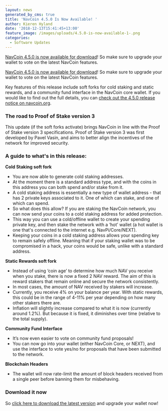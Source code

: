 ```yaml
---
layout: news
generated_by_cms: true
title: 'NavCoin 4.5.0 Is Now Available! '
author: Kieren Hyland
date: '2018-12-13T15:41:45+13:00'
feature_image: /images/uploads/4.5.0-is-now-available-1-.png
categories:
  - Software Updates
---
```

[NavCoin 4.5.0 is now available for download](https://navcoin.org/en/wallets#download-core)! So make sure to upgrade your wallet to vote on the latest NavCoin features.

[NavCoin 4.5.0 is now available for download](https://navcoin.org/en/wallets#download-core)! So make sure to upgrade your wallet to vote on the latest NavCoin features.

Key features of this release include soft forks for cold staking and static rewards, and a community fund interface in the NavCoin core wallet. If you would like to find out the full details, you can [check out the 4.5.0 release notice on navcoin.org](https://navcoin.org/en/notices/2018-12-13-navcoin-core-4-5-0/).

### The road to Proof of Stake version 3

This update (if the soft forks activate) brings NavCoin in line with the Proof of Stake version 3 specifications. Proof of Stake version 3 was first developed by Pavel Vasin, and aims to better align the incentives of the network for improved security.

### A guide to what's in this release:

**Cold Staking soft fork**

* You are now able to generate cold staking addresses.
* At the moment there is a standard address type, and with the coins in this address you can both spend and/or stake from it.
* A cold staking address is essentially a new type of wallet address - that has 2 private keys associated to it. One of which can stake, and one of which can spend.
* So what does this allow? If you are staking the NavCoin network, you can now send your coins to a cold staking address for added protection. 
* This way you can use a cold/offline wallet to create your spending private key, and then stake the network with a ‘hot’ wallet (a hot wallet is one that's connected to the internet e.g. NavPi/Core/NEXT). 
* Keeping your coins in a cold staking address allows your spending key to remain safely offline. Meaning that if your staking wallet was to be compromised in a hack, your coins would be safe, unlike with a standard address.

**Static Rewards soft fork**

* Instead of using ‘coin age’ to determine how much NAV you receive when you stake, there is now a fixed 2 NAV reward. The aim of this is reward stakers that remain online and secure the network consistently.
* In most cases, the amount of NAV received by stakers will increase.
* Currently, you receive 4% on your balance per year. With static rewards, this could be in the range of 4-11% per year depending on how many other stakers there are.
* Inflation will slightly increase compared to what it is now (currently around 1.2%). But because it is fixed, it diminishes over time (relative to the total supply).

**Community Fund Interface**

* It’s now even easier to vote on community fund proposals!
* You can now go into your wallet (either NavCoin Core, or NEXT), and use the interface to vote yes/no for proposals that have been submitted to the network.

**Blockchain Headers**

* The wallet will now rate-limit the amount of block headers received from a single peer before banning them for misbehaving.

### Download it now

So [click here to download the latest version](https://navcoin.org/en/wallets#download-core) and upgrade your wallet now!
